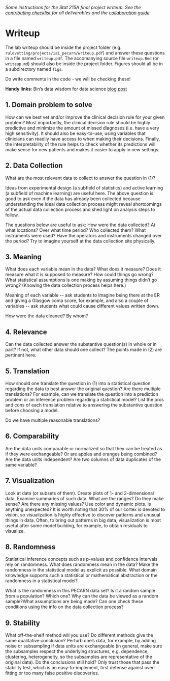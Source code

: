 *Some instructions for the Stat 215A final project writeup. See the [contributing checklist](https://github.com/Yu-Group/rule-vetting#contributing-checklist) for all deliverables and the [collaboration guide](https://github.com/Yu-Group/rule-vetting/docs/collaborating_for_data_scientists.md).*

# Writeup

The lab writeup should be inside the project folder (e.g. `rulevetting/projects/iai_pecarn/writeup.pdf`) and answer these questions in a file named `writeup.pdf`.
The accomanying source file `writeup.Rmd` (or `writeup.md`) should also be inside the project folder.
Figures should all be in a subdirectory named `figs`.

Do write comments in the code - we will be checking these!


**Handy links**: Bin’s data wisdom for data science [blog post](http://www.odbms.org/2015/04/data-wisdom-for-data-science/)

## 1. Domain problem to solve

How can we best vet and/or improve the clinical decision rule for your given problem? Most importantly, the clinical decision rule should be highly predictive and minimize the amount of missed diagnoses (i.e. have a very high sensitivity). It should also be easy-to-use, using variables that clinicians can readily have access to when making their decisions. Finally, the interpretability of the rule helps to check whether its predictions will make sense for new patients and makes it easier to apply in new settings.

## 2. Data Collection
What are the most relevant data to collect to answer the question in (1)?

Ideas from experimental design (a subfield of statistics) and active learning (a subfield of machine learning) are useful here. The above question is good to ask even if the data has already been collected because understanding the ideal data collection process might reveal shortcomings of the actual data collection process and shed light on analysis steps to follow.

The questions below are useful to ask: How were the data collected? At what locations? Over what time period? Who collected them? What instruments were used? Have the operators and instruments changed over the period? Try to imagine yourself at the data collection site physically.
## 3. Meaning
What does each variable mean in the data? What does it measure? Does it measure what it is supposed to measure? How could things go wrong? What statistical assumptions is one making by assuming things didn’t go wrong? (Knowing the data collection process helps here.)

Meaning of each variable -- ask students to imagine being there at the ER and giving a Glasgow coma score, for example, and also a couple of variables -- ask students what could cause different values written down.

How were the data cleaned? By whom? 

## 4. Relevance
Can the data collected answer the substantive question(s) in whole or in part? If not, what other data should one collect? The points made in (2) are pertinent here.

## 5. Translation
How should one translate the question in (1) into a statistical question regarding the data to best answer the original question? Are there multiple translations? For example, can we translate the question into a prediction problem or an inference problem regarding a statistical model? List the pros and cons of each translation relative to answering the substantive question before choosing a model.

Do we have multiple reasonable translations? 
## 6. Comparability
Are the data units comparable or normalized so that they can be treated as if they were exchangeable? Or are apples and oranges being combined? Are the data units independent? Are two columns of data duplicates of the same variable?
## 7. Visualization
Look at data (or subsets of them). Create plots of 1- and 2-dimensional data. Examine summaries of such data. What are the ranges? Do they make sense? Are there any missing values? Use color and dynamic plots. Is anything unexpected? It is worth noting that 30% of our cortex is devoted to vision, so visualization is highly effective to discover patterns and unusual things in data. Often, to bring out patterns in big data, visualization is most useful after some model building, for example, to obtain residuals to visualize.
## 8. Randomness
Statistical inference concepts such as p-values and confidence intervals rely on randomness. What does randomness mean in the data? Make the randomness in the statistical model as explicit as possible. What domain knowledge supports such a statistical or mathematical abstraction or the randomness in a statistical model?

What is the randomness in this PECARN data set? Is it a random sample from a population? Which one? Why can the data be viewed as a random sample?What assumptions are being made? Can one check these conditions using the info on the data collection process?
## 9. Stability
What off-the-shelf method will you use? Do different methods give the same qualitative conclusion? Perturb one’s data, for example, by adding noise or subsampling if data units are exchangeable (in general, make sure the subsamples respect the underlying structures, e.g. dependence, clustering, heterogeneity, so the subsamples are representative of the original data). Do the conclusions still hold? Only trust those that pass the stability test, which is an easy-to-implement, first defense against over-fitting or too many false positive discoveries.

